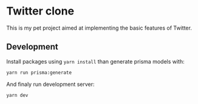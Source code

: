 # Twitter clone

This is my pet project aimed at implementing the basic features of Twitter.

## Development

Install packages using `yarn install` than generate prisma models with: 

```sh
yarn run prisma:generate
```

And finaly run development server: 

```sh
yarn dev
```

